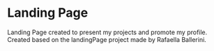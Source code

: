# Landing Page

Landing Page created to present my projects and promote my profile. Created based on the landingPage project made by Rafaella Ballerini.
